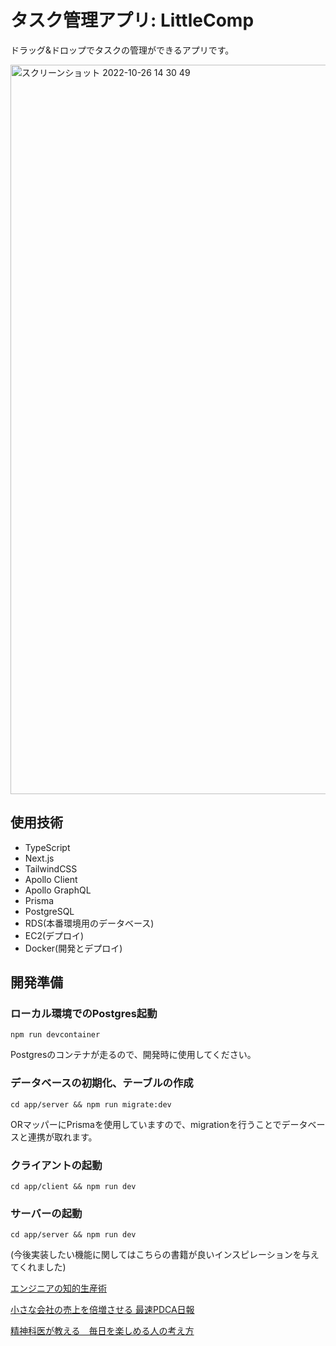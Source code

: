 # タスク管理アプリ: LittleComp
ドラッグ&ドロップでタスクの管理ができるアプリです。

<img width="1167" alt="スクリーンショット 2022-10-26 14 30 49" src="https://user-images.githubusercontent.com/84382062/197942671-dd795240-7ccf-49c7-9561-ef97f5026ee0.png">

## 使用技術

* TypeScript
* Next.js
* TailwindCSS
* Apollo Client
* Apollo GraphQL
* Prisma
* PostgreSQL
* RDS(本番環境用のデータベース)
* EC2(デプロイ)
* Docker(開発とデプロイ)


## 開発準備

### ローカル環境でのPostgres起動

```npm run devcontainer```

Postgresのコンテナが走るので、開発時に使用してください。

### データベースの初期化、テーブルの作成

```cd app/server && npm run migrate:dev```

ORマッパーにPrismaを使用していますので、migrationを行うことでデータベースと連携が取れます。

### クライアントの起動

```cd app/client && npm run dev```

### サーバーの起動

```cd app/server && npm run dev```

(今後実装したい機能に関してはこちらの書籍が良いインスピレーションを与えてくれました)

[エンジニアの知的生産術](https://www.amazon.co.jp/%E3%82%A8%E3%83%B3%E3%82%B8%E3%83%8B%E3%82%A2%E3%81%AE%E7%9F%A5%E7%9A%84%E7%94%9F%E7%94%A3%E8%A1%93-%E2%80%95%E5%8A%B9%E7%8E%87%E7%9A%84%E3%81%AB%E5%AD%A6%E3%81%B3%E3%80%81%E6%95%B4%E7%90%86%E3%81%97%E3%80%81%E3%82%A2%E3%82%A6%E3%83%88%E3%83%97%E3%83%83%E3%83%88%E3%81%99%E3%82%8B-WEB-PRESS-plus-ebook/dp/B07JFRF6MW/ref=sr_1_1?adgrpid=53431906556&gclid=Cj0KCQjwkt6aBhDKARIsAAyeLJ112vOvMEmX2MWG6jm_6hdXEP7e8HEszYCsIpHTDCgwGtlRAjROEdYaAvl4EALw_wcB&hvadid=618552905697&hvdev=c&hvlocphy=9053413&hvnetw=g&hvqmt=e&hvrand=4557717029985653798&hvtargid=kwd-484598975701&hydadcr=27264_14598071&jp-ad-ap=0&keywords=%E3%82%A8%E3%83%B3%E3%82%B8%E3%83%8B%E3%82%A2%E3%81%AE%E7%9F%A5%E7%9A%84%E7%94%9F%E7%94%A3%E8%A1%93&qid=1666764671&qu=eyJxc2MiOiIxLjM0IiwicXNhIjoiMS4xMyIsInFzcCI6IjEuMDgifQ%3D%3D&sr=8-1)
 
[小さな会社の売上を倍増させる 最速PDCA日報](https://www.amazon.co.jp/%E5%B0%8F%E3%81%95%E3%81%AA%E4%BC%9A%E7%A4%BE%E3%81%AE%E5%A3%B2%E4%B8%8A%E3%82%92%E5%80%8D%E5%A2%97%E3%81%95%E3%81%9B%E3%82%8B%E6%9C%80%E9%80%9FPDCA%E6%97%A5%E5%A0%B1-%E4%B8%AD%E5%8F%B8-%E7%A5%89%E5%B2%90/dp/4822289613/ref=sr_1_1?__mk_ja_JP=%E3%82%AB%E3%82%BF%E3%82%AB%E3%83%8A&crid=2EDVIUB6VBOU3&keywords=PDCA%E6%97%A5%E5%A0%B1&qid=1666764764&qu=eyJxc2MiOiIxLjQzIiwicXNhIjoiMS4wMSIsInFzcCI6IjAuOTcifQ%3D%3D&sprefix=pdca%E6%97%A5%E5%A0%B1%2Caps%2C226&sr=8-1)
 
[精神科医が教える　毎日を楽しめる人の考え方](https://www.amazon.co.jp/%E7%B2%BE%E7%A5%9E%E7%A7%91%E5%8C%BB%E3%81%8C%E6%95%99%E3%81%88%E3%82%8B-%E6%AF%8E%E6%97%A5%E3%82%92%E6%A5%BD%E3%81%97%E3%82%81%E3%82%8B%E4%BA%BA%E3%81%AE%E8%80%83%E3%81%88%E6%96%B9-%E3%81%8D%E3%81%9A%E3%81%AA%E5%87%BA%E7%89%88-%E6%A8%BA%E6%B2%A2-%E7%B4%AB%E8%8B%91-ebook/dp/B09WMF2TV9/ref=sr_1_1?keywords=%E6%AF%8E%E6%97%A5%E3%82%92%E6%A5%BD%E3%81%97%E3%82%81%E3%82%8B%E4%BA%BA%E3%81%AE%E8%80%83%E3%81%88%E6%96%B9&qid=1666764824&qu=eyJxc2MiOiIxLjcyIiwicXNhIjoiMS4yNiIsInFzcCI6IjEuMDkifQ%3D%3D&sprefix=%E6%AF%8E%E6%97%A5%E3%82%92%2Caps%2C252&sr=8-1)
